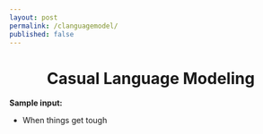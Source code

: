 ```yaml
---
layout: post
permalink: /clanguagemodel/
published: false
---
```



# <center> Casual Language Modeling </center>



<script
	type="module"
	src="https://gradio.s3-us-west-2.amazonaws.com/3.44.3/gradio.js"
></script>

<gradio-app src="https://nikhilwani-nikhilwani-casual-llm-updated.hf.space"></gradio-app>



**Sample input:** 
- When things get tough

